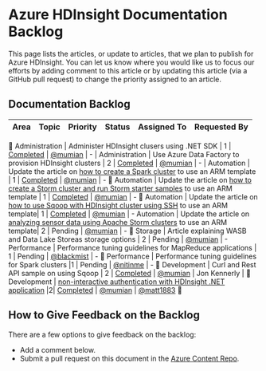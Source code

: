 <properties
   pageTitle="Azure HDInsight Documentation Backlog | Azure"
   description="View and rate the HDInsight help articles that you would like to see published"
   documentationCenter="na"
   services="hdinsight"
   authors="nitinme"
   manager="pablissima"
   editor="cgronlun"/>

<tags
   ms.service="hdinsight"
   ms.devlang="na"
   ms.topic="article"
   ms.tgt_pltfrm="na"
   ms.workload="big-data"
   ms.date="06/01/2016"
   wacn.date=""
   ms.author="nitinme"/>

# Azure HDInsight Documentation Backlog

This page lists the articles, or update to articles, that we plan to publish for Azure HDInsight. You can let us know where you would like us to focus our efforts by adding comment to this article or by updating this article (via a GitHub pull request) to change the priority assigned to an article.

## Documentation Backlog

Area   |Topic | Priority | Status | Assigned To | Requested By 
------------- | ------------- | -------------- | -------------- | --------------- | --------------

Administration | Administer HDInsight clusers using .NET SDK | 1 | [Completed](/documentation/articles/hdinsight-administer-use-dotnet-sdk/) | [@mumian](https://github.com/mumian) | - |
Administration | Use Azure Data Factory to provision HDInsight clusters		 | 2 | [Completed](/documentation/articles/hdinsight-hadoop-create-linux-clusters-adf/) |  [@mumian](https://github.com/mumian) | - |
Automation  | Update the article on [how to create a Spark cluster](/documentation/articles/hdinsight-apache-spark-jupyter-spark-sql/) to use an ARM template		| 1 |  [Completed](/documentation/articles/hdinsight-apache-spark-jupyter-spark-sql/#create-spark-cluster) | [@mumian](https://github.com/mumian) | -

Automation  | Update the article on [how to create a Storm cluster and run Storm starter samples](/documentation/articles/hdinsight-apache-storm-tutorial-get-started/) to use an ARM template		| 1 |  [Completed](/documentation/articles/hdinsight-apache-storm-tutorial-get-started/#create-a-storm-cluster) | [@mumian](https://github.com/mumian) | -

Automation  | Update the article on [how to use Sqoop with HDInsight cluster using SSH](/documentation/articles/hdinsight-use-sqoop/) to use an ARM template| 1 |  [Completed](/documentation/articles/hdinsight-use-sqoop/#create-cluster-and-sql-database) | [@mumian](https://github.com/mumian) | -
Automation  | Update the article on [analyzing sensor data using Apache Storm clusters](/documentation/articles/hdinsight-storm-sensor-data-analysis/) to use an ARM template| 2 |  Pending | [@mumian](https://github.com/mumian) | -

Storage | Article explaining WASB and Data Lake Storeas storage options | 2 | Pending | [@mumian](https://github.com/mumian) | - 
Performance  | Performance tuning guidelines for MapReduce applications 		| 1 |  Pending | [@blackmist](https://github.com/blackmist) | -

Performance | Performance tuning guidelines for Spark clusters |1 | Pending | [@nitinme](https://github.com/nitinme) | -

Development | Curl and Rest API sample on using Sqoop | 2 | [Completed](/documentation/articles/hdinsight-hadoop-use-sqoop-curl/) | [@mumian](https://github.com/mumian) | Jon Kennerly |

Development | [non-interactive authentication with HDInsight .NET application](/documentation/articles/hdinsight-create-non-interactive-authentication-dotnet-applications/) |2| [Completed](/documentation/articles/hdinsight-create-non-interactive-authentication-dotnet-applications/) | [@mumian](https://github.com/mumian) | [@matt1883](https://github.com/matt1883)



## How to Give Feedback on the Backlog
There are a few options to give feedback on the backlog:

* Add a comment below.
* Submit a pull request on this document in the [Azure Content Repo](https://github.com/Azure/azure-content/blob/master/articles/hdinsight/hdinsight-documentation-backlog.md).
